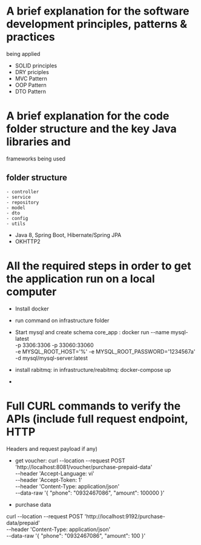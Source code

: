 # A brief explanation for the software development principles, patterns & practices
being applied
- SOLID principles
- DRY priciples
- MVC Pattern
- OOP Pattern
- DTO Pattern
# A brief explanation for the code folder structure and the key Java libraries and
frameworks being used
## folder structure
	- controller
	- service
	- repository
	- model
	- dto
	- config
	- utils
	
- Java 8, Spring Boot, Hibernate/Spring JPA
- OKHTTP2
# All the required steps in order to get the application run on a local computer
- Install docker
- run command on infrastructure folder
 - Start mysql and create schema core_app : 
 docker run --name mysql-latest  \
-p 3306:3306 -p 33060:33060  \
-e MYSQL_ROOT_HOST='%' -e MYSQL_ROOT_PASSWORD='1234567a'   \
-d mysql/mysql-server:latest

- install rabitmq: in infrastructure/reabitmq: docker-compose up
- 


# Full CURL commands to verify the APIs (include full request endpoint, HTTP
Headers and request payload if any)
- get voucher: 
curl --location --request POST 'http://localhost:8081/voucher/purchase-prepaid-data' \
--header 'Accept-Language: vi' \
--header 'Accept-Token: 1' \
--header 'Content-Type: application/json' \
--data-raw '{
    "phone": "0932467086",
    "amount": 100000
}'

- purchase data

curl --location --request POST 'http://localhost:9192/purchase-data/prepaid' \
--header 'Content-Type: application/json' \
--data-raw '{
    "phone": "0932467086",
    "amount": 100
}'

